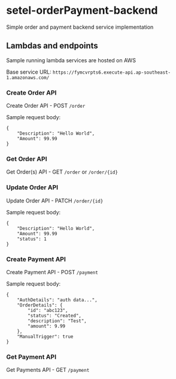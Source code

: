 # setel-orderPayment-backend
Simple order and payment backend service implementation

## Lambdas and endpoints
Sample running lambda services are hosted on AWS

Base service URL: `https://fymcvrpts6.execute-api.ap-southeast-1.amazonaws.com/`

### Create Order API
Create Order API - POST `/order`

Sample request body:
```
{
    "Description": "Hello World",
    "Amount": 99.99
}
```

### Get Order API
Get Order(s) API - GET `/order` or `/order/{id}`

### Update Order API
Update Order API - PATCH `/order/{id}`

Sample request body:
```
{
    "Description": "Hello World",
    "Amount": 99.99
    "status": 1
}
```

### Create Payment API
Create Payment API - POST `/payment`

Sample request body:
```
{
    "AuthDetails": "auth data...",
    "OrderDetails": {
        "id": "abc123",
        "status": "Created",
        "description": "Test",
        "amount": 9.99
    },
    "ManualTrigger": true
}
```

### Get Payment API
Get Payments API - GET `/payment`